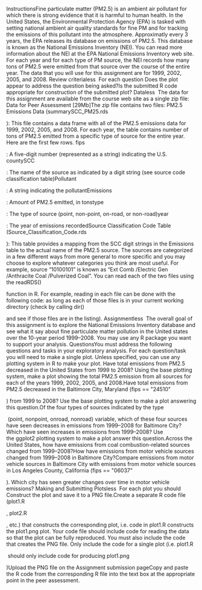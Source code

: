 InstructionsFine particulate matter (PM2.5) is an ambient air pollutant for which there is strong evidence that it is harmful to human health. In the United States, the Environmental Protection Agency (EPA) is tasked with setting national ambient air quality standards for fine PM and for tracking the emissions of this pollutant into the atmosphere. Approximatly every 3 years, the EPA releases its database on emissions of PM2.5. This database is known as the National Emissions Inventory (NEI). You can read more information about the NEI at the EPA National Emissions Inventory web site.
For each year and for each type of PM source, the NEI records how many tons of PM2.5 were emitted from that source over the course of the entire year. The data that you will use for this assignment are for 1999, 2002, 2005, and 2008.
Review criterialess 
For each question
Does the plot appear to address the question being asked?Is the submitted R code appropriate for construction of the submitted plot?
Dataless 
The data for this assignment are available from the course web site as a single zip file:
Data for Peer Assessment [29Mb]The zip file contains two files:
PM2.5 Emissions Data (summarySCC_PM25.rds

): This file contains a data frame with all of the PM2.5 emissions data for 1999, 2002, 2005, and 2008. For each year, the table contains number of tons of PM2.5 emitted from a specific type of source for the entire year. Here are the first few rows.
fips

: A five-digit number (represented as a string) indicating the U.S. countySCC

: The name of the source as indicated by a digit string (see source code classification table)Pollutant

: A string indicating the pollutantEmissions

: Amount of PM2.5 emitted, in tonstype

: The type of source (point, non-point, on-road, or non-road)year

: The year of emissions recordedSource Classification Code Table (Source_Classification_Code.rds

): This table provides a mapping from the SCC digit strings in the Emissions table to the actual name of the PM2.5 source. The sources are categorized in a few different ways from more general to more specific and you may choose to explore whatever categories you think are most useful. For example, source “10100101” is known as “Ext Comb /Electric Gen /Anthracite Coal /Pulverized Coal”.
You can read each of the two files using the readRDS()

 function in R. For example, reading in each file can be done with the following code:
as long as each of those files is in your current working directory (check by calling dir()

 and see if those files are in the listing).
Assignmentless 
The overall goal of this assignment is to explore the National Emissions Inventory database and see what it say about fine particulate matter pollution in the United states over the 10-year period 1999–2008. You may use any R package you want to support your analysis.
QuestionsYou must address the following questions and tasks in your exploratory analysis. For each question/task you will need to make a single plot. Unless specified, you can use any plotting system in R to make your plot.
Have total emissions from PM2.5 decreased in the United States from 1999 to 2008? Using the base plotting system, make a plot showing the total PM2.5 emission from all sources for each of the years 1999, 2002, 2005, and 2008.Have total emissions from PM2.5 decreased in the Baltimore City, Maryland (fips == "24510"

) from 1999 to 2008? Use the base plotting system to make a plot answering this question.Of the four types of sources indicated by the type

 (point, nonpoint, onroad, nonroad) variable, which of these four sources have seen decreases in emissions from 1999–2008 for Baltimore City? Which have seen increases in emissions from 1999–2008? Use the ggplot2 plotting system to make a plot answer this question.Across the United States, how have emissions from coal combustion-related sources changed from 1999–2008?How have emissions from motor vehicle sources changed from 1999–2008 in Baltimore City?Compare emissions from motor vehicle sources in Baltimore City with emissions from motor vehicle sources in Los Angeles County, California (fips == "06037"

). Which city has seen greater changes over time in motor vehicle emissions?
Making and Submitting Plotsless 
For each plot you should
Construct the plot and save it to a PNG file.Create a separate R code file (plot1.R

, plot2.R

, etc.) that constructs the corresponding plot, i.e. code in plot1.R constructs the plot1.png plot. Your code file should include code for reading the data so that the plot can be fully reproduced. You must also include the code that creates the PNG file. Only include the code for a single plot (i.e. plot1.R

 should only include code for producing plot1.png

)Upload the PNG file on the Assignment submission pageCopy and paste the R code from the corresponding R file into the text box at the appropriate point in the peer assessment.
